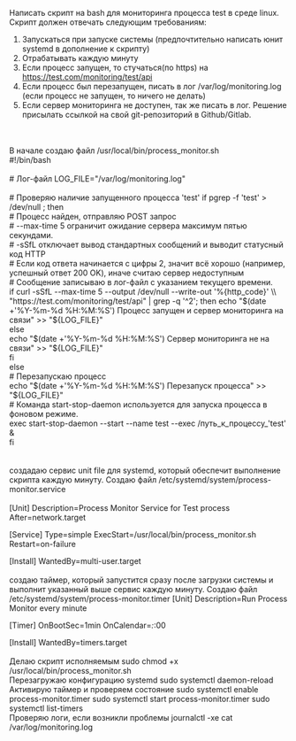 Написать скрипт на bash для мониторинга процесса test в среде linux. Скрипт должен отвечать следующим требованиям:</br>
1. Запускаться при запуске системы (предпочтительно написать юнит
systemd в дополнение к скрипту)</br>
2. Отрабатывать каждую минуту</br>
3. Если процесс запущен, то стучаться(по https) на
https://test.com/monitoring/test/api</br>
4. Если процесс был перезапущен, писать в лог /var/log/monitoring.log
(если процесс не запущен, то ничего не делать)</br>
5. Если сервер мониторинга не доступен, так же писать в лог.
Решение присылать ссылкой на свой git-репозиторий в Github/Gitlab.</br>
</br>
</br>
В начале создаю файл /usr/local/bin/process_monitor.sh
</br>
#!/bin/bash
</br></br>
# Лог-файл
LOG_FILE="/var/log/monitoring.log"
</br></br>
# Проверяю наличие запущенного процесса 'test'
if pgrep -f 'test' > /dev/null ; then</br>
    # Процесс найден, отправляю POST запрос</br>
    # --max-time 5 ограничит ожидание сервера максимум пятью секундами.</br>
    # -sSfL отключает вывод стандартных сообщений и выводит статусный код HTTP</br>
    # Если код ответа начинается с цифры 2, значит всё хорошо (например, успешный ответ 200 OK), иначе считаю сервер недоступным</br>
    # Сообщение записываю в лог-файл с указанием текущего времени.</br>
    if curl -sSfL --max-time 5 --output /dev/null --write-out '%{http_code}' \\
       "https://test.com/monitoring/test/api" | grep -q '^2'; then
        echo "$(date +'%Y-%m-%d %H:%M:%S') Процесс запущен и сервер мониторинга на связи" >> "${LOG_FILE}"</br>
    else</br>
        echo "$(date +'%Y-%m-%d %H:%M:%S') Сервер мониторинга не на связи" >> "${LOG_FILE}"</br>
    fi</br>
else</br>
    # Перезапускаю процесс</br>
    echo "$(date +'%Y-%m-%d %H:%M:%S') Перезапуск процесса" >> "${LOG_FILE}"</br>
    # Команда start-stop-daemon используется для запуска процесса в фоновом режиме.</br>
    exec start-stop-daemon --start --name test --exec /путь_к_процессу_'test' &</br>
fi</br>
</br>
</br>
создадаю сервис unit file для systemd, который обеспечит выполнение скрипта каждую минуту. 
Создаю файл /etc/systemd/system/process-monitor.service
</br>
</br>
[Unit]
Description=Process Monitor Service for Test process
After=network.target

[Service]
Type=simple
ExecStart=/usr/local/bin/process_monitor.sh
Restart=on-failure

[Install]
WantedBy=multi-user.target
</br>
</br>
создаю таймер, который запустится сразу после загрузки системы и выполнит указанный выше сервис каждую минуту. Создаю файл /etc/systemd/system/process-monitor.timer
[Unit]
Description=Run Process Monitor every minute

[Timer]
OnBootSec=1min
OnCalendar=*:*:00

[Install]
WantedBy=timers.target
</br>
</br>
Делаю скрипт исполняемым
sudo chmod +x /usr/local/bin/process_monitor.sh
</br>
Перезагружаю конфигурацию systemd
sudo systemctl daemon-reload
</br>
Активирую таймер и проверяем состояние
sudo systemctl enable process-monitor.timer
sudo systemctl start process-monitor.timer
sudo systemctl list-timers
</br>
Проверяю логи, если возникли проблемы
journalctl -xe
cat /var/log/monitoring.log


